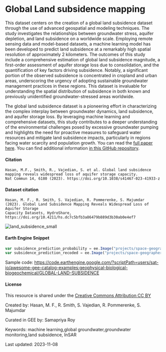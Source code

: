 # Global Land subsidence mapping

This dataset centers on the creation of a global land subsidence dataset through the use of advanced geospatial and modeling techniques. The study investigates the relationships between groundwater stress, aquifer depletion, and land subsidence on a worldwide scale. Employing remote sensing data and model-based datasets, a machine learning model has been developed to predict land subsidence at a remarkably high spatial resolution of approximately 2 kilometers. The outcomes of this study include a comprehensive estimation of global land subsidence magnitude, a first-order assessment of aquifer storage loss due to consolidation, and the quantification of key factors driving subsidence. Notably, a significant portion of the observed subsidence is concentrated in cropland and urban areas, underscoring the urgency of adopting sustainable groundwater management practices in these regions. This dataset is invaluable for understanding the spatial distribution of subsidence in both known and previously unidentified groundwater-stressed areas worldwide.

The global land subsidence dataset is a pioneering effort in characterizing the complex interplay between groundwater dynamics, land subsidence, and aquifer storage loss. By leveraging machine learning and comprehensive datasets, this study contributes to a deeper understanding of the environmental challenges posed by excessive groundwater pumping and highlights the need for proactive measures to safeguard water resources and mitigate land subsidence impacts, particularly in regions facing water scarcity and population growth. You can read the [full paper here](https://www.nature.com/articles/s41467-023-41933-z). You can find additional information [in this GitHub repository](https://github.com/mdfahimhasan/Global-Subsidence-Groundwater).

#### Citation

```
Hasan, M.F., Smith, R., Vajedian, S. et al. Global land subsidence mapping reveals widespread loss of aquifer storage capacity.
Nat Commun 14, 6180 (2023). https://doi.org/10.1038/s41467-023-41933-z
```

#### Dataset citation

```
Hasan, M. F., R. Smith, S. Vajedian, R. Pommerenke, S. Majumdar (2023). Global Land Subsidence Mapping Reveals Widespread Loss of Aquifer Storage
Capacity Datasets, HydroShare, https://doi.org/10.4211/hs.dc7c5bfb3a86479b889d3b30ab0e4ef7
```

![land_subsidence_small](https://github.com/samapriya/awesome-gee-community-datasets/assets/6677629/4c84a470-3acf-4866-9338-6ca0eec59f2f)

#### Earth Engine Snippet

```js
var subsidence_prediction_probability = ee.Image("projects/space-geographer/assets/Final_subsidence_proba_greater_1cm_2013_2019_recoded");
var subsidence_prediction_recoded = ee.Image("projects/space-geographer/assets/Final_subsidence_prediction_recoded");
```

Sample code: https://code.earthengine.google.com/?scriptPath=users/sat-io/awesome-gee-catalog-examples:geophysical-biological-biogeochemical/GLOBAL-LAND-SUBSIDENCE

#### License

This resource is shared under the [Creative Commons Attribution CC BY](http://creativecommons.org/licenses/by/4.0/)

Created by: Hasan, M. F., R. Smith, S. Vajedian, R. Pommerenke, S. Majumdar

Curated in GEE by: Samapriya Roy

Keywords: machine learning,global groundwater,groundwater monitoring,land subsidence, InSAR

Last updated: 2023-11-08

